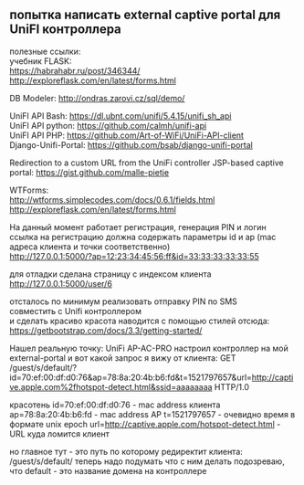## попытка написать external captive portal для UniFI контроллера

полезные ссылки:  
учебник FLASK:  
https://habrahabr.ru/post/346344/  
http://exploreflask.com/en/latest/forms.html  

DB Modeler: http://ondras.zarovi.cz/sql/demo/  

UniFI API Bash: https://dl.ubnt.com/unifi/5.4.15/unifi_sh_api  
UniFI API python: https://github.com/calmh/unifi-api  
UniFI API PHP: https://github.com/Art-of-WiFi/UniFi-API-client  
Django-Unifi-Portal: https://github.com/bsab/django-unifi-portal   

Redirection to a custom URL from the UniFi controller JSP-based captive portal: https://gist.github.com/malle-pietje

WTForms:  
http://wtforms.simplecodes.com/docs/0.6.1/fields.html  
http://exploreflask.com/en/latest/forms.html

На данный момент работает регистрация, генерация PIN и логин  
ссылка на регистрацию должна содержать параметры id и ap (mac адреса клиента и точки соответственно)  
http://127.0.0.1:5000/?ap=12:23:34:45:56:ff&id=33:33:33:33:33:55

для отладки сделана страницу с индексом клиента  
http://127.0.0.1:5000/user/6

отсталось по минимум реализовать отправку PIN по SMS  
совместить с Unifi контроллером  
и сделать красиво
красота наводится с помощью стилей отсюда: https://getbootstrap.com/docs/3.3/getting-started/


Нашел реальную точку: UniFi AP-AC-PRO
настроил контроллер на мой external-portal и вот какой запрос я вижу от клиента:
GET /guest/s/default/?id=70:ef:00:df:d0:76&ap=78:8a:20:4b:b6:fd&t=1521797657&url=http://captive.apple.com%2fhotspot-detect.html&ssid=aaaaaaaa HTTP/1.0

красотень
id=70:ef:00:df:d0:76  -  mac address клиента
ap=78:8a:20:4b:b6:fd  -  mac address AP
t=1521797657  -  очевидно время в формате unix epoch
url=http://captive.apple.com/hotspot-detect.html - URL куда ломится клиент

но главное тут - это путь по которому редиректит клиента: /guest/s/default/
теперь надо подумать что с ним делать
подозреваю, что default - это название домена на контроллере